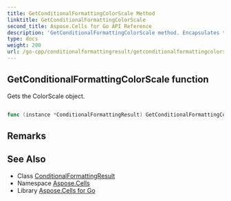 ```yaml
---
title: GetConditionalFormattingColorScale Method 
linktitle: GetConditionalFormattingColorScale
second_title: Aspose.Cells for Go API Reference
description: 'GetConditionalFormattingColorScale method. Encapsulates the function that represents getconditionalformattingcolorscale in Go.'
type: docs
weight: 200
url: /go-cpp/conditionalformattingresult/getconditionalformattingcolorscale/
---
```


## GetConditionalFormattingColorScale function

Gets the ColorScale object.

```go

func (instance *ConditionalFormattingResult) GetConditionalFormattingColorScale()  (*ColorScale,  error) 

```

## Remarks


## See Also

* Class [ConditionalFormattingResult](../)
* Namespace [Aspose.Cells](../../)
* Library [Aspose.Cells for Go](../../../)
